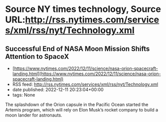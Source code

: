 # Source NY times technology, Source URL:http://rss.nytimes.com/services/xml/rss/nyt/Technology.xml

## Successful End of NASA Moon Mission Shifts Attention to SpaceX
 - [https://www.nytimes.com/2022/12/11/science/nasa-orion-spacecraft-landing.html](https://www.nytimes.com/2022/12/11/science/nasa-orion-spacecraft-landing.html)
 - RSS feed: http://rss.nytimes.com/services/xml/rss/nyt/Technology.xml
 - date published: 2022-12-11 20:23:04+00:00
 - tags: None

The splashdown of the Orion capsule in the Pacific Ocean started the Artemis program, which will rely on Elon Musk’s rocket company to build a moon lander for astronauts.
